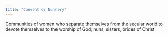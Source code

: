```yaml
---
title: "Convent or Nunnery"
---
```

Communities of women who separate themselves from the secular world to devote themselves to the worship of God; nuns, sisters, brides of Christ

